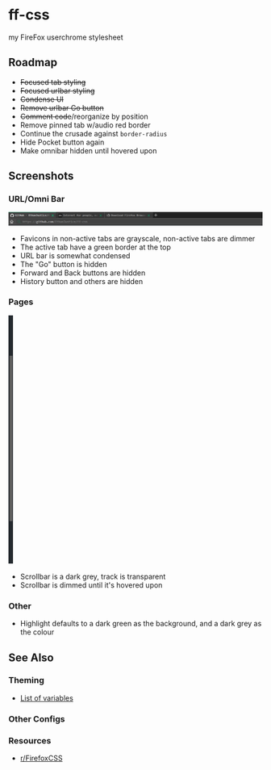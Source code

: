 # ff-css

my FireFox userchrome stylesheet

## Roadmap

+ ~~Focused tab styling~~
+ ~~Focused urlbar styling~~
+ ~~Condense UI~~
+ ~~Remove urlbar Go button~~
+ ~~Comment code~~/reorganize by position
+ Remove pinned tab w/audio red border
+ Continue the crusade against `border-radius`
+ Hide Pocket button again
+ Make omnibar hidden until hovered upon

## Screenshots

### URL/Omni Bar

![URL bar](https://github.com/EthanJustice/ff-css/blob/master/media/urlbar.png)

+ Favicons in non-active tabs are grayscale, non-active tabs are dimmer
+ The active tab have a green border at the top
+ URL bar is somewhat condensed
+ The "Go" button is hidden
+ Forward and Back buttons are hidden
+ History button and others are hidden

### Pages

![Scrollbar](https://github.com/EthanJustice/ff-css/blob/master/media/scrollbar.png)

+ Scrollbar is a dark grey, track is transparent
+ Scrollbar is dimmed until it's hovered upon

### Other

+ Highlight defaults to a dark green as the background, and a dark grey as the colour

## See Also

### Theming

+ [List of variables](https://gist.github.com/MrOtherGuy/a673848c95823225f7b198199f87a396)

### Other Configs

### Resources

+ [r/FirefoxCSS](https://old.reddit.com/r/FirefoxCSS/)
